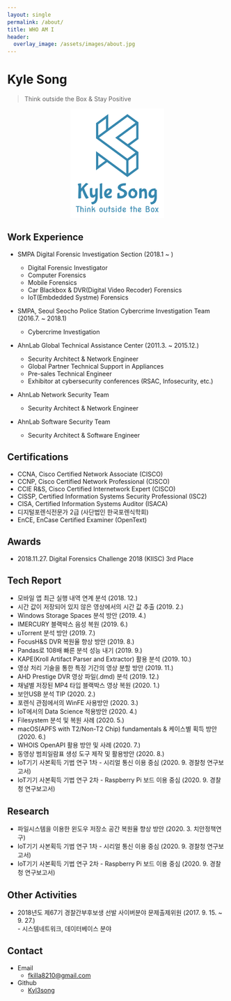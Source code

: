 ```yaml
---
layout: single
permalink: /about/
title: WHO AM I
header:
  overlay_image: /assets/images/about.jpg
---
```


# Kyle Song

> Think outside the Box & Stay Positive

<center><img src="/assets/photo/logo.png"></center>



## Work Experience

- SMPA Digital Forensic Investigation Section (2018.1 ~ )
  - Digital Forensic Investigator
  - Computer Forensics
  - Mobile Forensics
  - Car Blackbox & DVR(Digital Video Recoder) Forensics
  - IoT(Embdedded Systme) Forensics

- SMPA, Seoul Seocho Police Station Cybercrime Investigation Team (2016.7. ~ 2018.1)
  - Cybercrime Investigation
  
- AhnLab Global Technical Assistance Center (2011.3. ~ 2015.12.)
  - Security Architect & Network Engineer
  - Global Partner Technical Support in Appliances
  - Pre-sales Technical Engineer
  - Exhibitor at cybersecurity conferences (RSAC, Infosecurity, etc.)

- AhnLab Network Security Team
  - Security Architect & Network Engineer

- AhnLab Software Security Team
  - Security Architect & Software Engineer


## Certifications

- CCNA, Cisco Certified Network Associate (CISCO)
- CCNP, Cisco Certified Network Professional (CISCO)
- CCIE R&S, Cisco Certified Internetwork Expert (CISCO)
- CISSP, Certified Information Systems Security Professional (ISC2)
- CISA, Certified Information Systems Auditor (ISACA)
- 디지털포렌식전문가 2급 (사단법인 한국포렌식학회)
- EnCE, EnCase Certified Examiner (OpenText)

## Awards

- 2018.11.27. Digital Forensics Challenge 2018 (KIISC) 3rd Place


## Tech Report

- 모바일 앱 최근 실행 내역 연계 분석 (2018. 12.)
- 시간 값이 저장되어 있지 않은 영상에서의 시간 값 추출 (2019. 2.)
- Windows Storage Spaces 분석 방안 (2019. 4.)
- IMERCURY 블랙박스 음성 복원 (2019. 6.)
- uTorrent 분석 방안 (2019. 7.)
- FocusH&S DVR 복원율 향상 방안 (2019. 8.)
- Pandas로 108배 빠른 분석 성능 내기 (2019. 9.)
- KAPE(Kroll Artifact Parser and Extractor) 활용 분석 (2019. 10.)
- 영상 처리 기술을 통한 특정 기간의 영상 분할 방안 (2019. 11.)
- AHD Prestige DVR 영상 파일(.dmd) 분석 (2019. 12.)
- 채널별 저장된 MP4 타입 블랙박스 영상 복원 (2020. 1.)
- 보안USB 분석 TIP (2020. 2.)
- 포렌식 관점에서의 WinFE 사용방안 (2020. 3.)
- IoT에서의 Data Science 적용방안 (2020. 4.)
- Filesystem 분석 및 복원 사례 (2020. 5.)
- macOS(APFS with T2/Non-T2 Chip) fundamentals & 케이스별 획득 방안 (2020. 6.)
- WHOIS OpenAPI 활용 방안 및 사례 (2020. 7.)
- 동영상 범죄일람표 생성 도구 제작 및 활용방안 (2020. 8.)
- IoT기기 사본획득 기법 연구 1차 - 시리얼 통신 이용 중심 (2020. 9. 경찰청 연구보고서)
- IoT기기 사본획득 기법 연구 2차 - Raspberry Pi 보드 이용 중심 (2020. 9. 경찰청 연구보고서)

## Research

- 파일시스템을 이용한 윈도우 저장소 공간 복원율 향상 방안 (2020. 3. 치안정책연구)
- IoT기기 사본획득 기법 연구 1차 - 시리얼 통신 이용 중심 (2020. 9. 경찰청 연구보고서)
- IoT기기 사본획득 기법 연구 2차 - Raspberry Pi 보드 이용 중심 (2020. 9. 경찰청 연구보고서)

## Other Activities

- 2018년도 제67기 경찰간부후보생 선발 사이버분야 문제출제위원 (2017. 9. 15. ~  9. 27.)  
  \- 시스템네트워크, 데이터베이스 분야


## Contact

- Email
  - <fkilla8210@gmail.com>
- Github
  - [Kyl3song](https://github.com/kyl3song)

